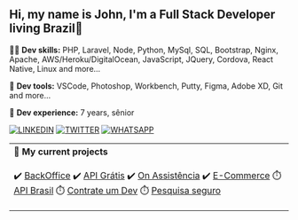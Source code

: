 ## Hi, my name is John, I'm a Full Stack Developer living Brazil👋

<p align="left">
  👨‍💻  <strong>Dev skills:</strong> PHP, Laravel, Node, Python, MySql, SQL, Bootstrap, Nginx, Apache, AWS/Heroku/DigitalOcean, JavaScript, JQuery, Cordova, React Native, Linux and more... 
</p>

<p align="left">
  🧰  <strong>Dev tools:</strong> VSCode, Photoshop, Workbench, Putty, Figma, Adobe XD, Git and more...
</p>

<p align="left">
  👴  <strong>Dev experience:</strong> 7 years, sênior 
</p>

[![LINKEDIN](https://img.shields.io/badge/Linkedin-black?style=for-the-badge&logo=linkedin)](https://www.linkedin.com/in/jhowbhz/)
[![TWITTER](https://img.shields.io/badge/Twitter-black?style=for-the-badge&logo=twitter)](https://twitter.com/jhowbhz)
[![WHATSAPP](https://img.shields.io/badge/Stackoverflow-black?style=for-the-badge&logo=stackoverflow)](https://pt.stackoverflow.com/users/128217/jhowbhz)

<table width="100%">
<tr>
<th align="left"> 
🔭  My current projects 
</th>
</tr>
<tr>
<td>

✔️ [BackOffice](https://www.backofficesolucoes.io "Clique e acesse agora!")
✔️ [API Grátis](https://www.apigratis.com.br "Clique e acesse agora!")
✔️ [On Assistência](https://www.onassistencia.com.br "Clique e veja :D")
✔️ [E-Commerce](https://www.laboutiquesavassi.com.br "Clique e veja um exemplo")
⏱️ [API Brasil](https://www.apibrasil.com.br "Projeto em andamento...")
⏱️ [Contrate um Dev](https://www.contrateumdev.com.br "Projeto em andamento...")
⏱️ [Pesquisa seguro](https://www.pesquisaseguro.com.br "Projeto em andamento...")

</td>
</tr>
</table>
